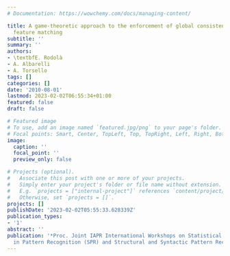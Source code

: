 ```yaml
---
# Documentation: https://wowchemy.com/docs/managing-content/

title: A game-theoretic approach to the enforcement of global consistency in multi-view
  feature matching
subtitle: ''
summary: ''
authors:
- \textbfE. Rodolà
- A. Albarelli
- A. Torsello
tags: []
categories: []
date: '2010-08-01'
lastmod: 2023-02-02T06:55:34+01:00
featured: false
draft: false

# Featured image
# To use, add an image named `featured.jpg/png` to your page's folder.
# Focal points: Smart, Center, TopLeft, Top, TopRight, Left, Right, BottomLeft, Bottom, BottomRight.
image:
  caption: ''
  focal_point: ''
  preview_only: false

# Projects (optional).
#   Associate this post with one or more of your projects.
#   Simply enter your project's folder or file name without extension.
#   E.g. `projects = ["internal-project"]` references `content/project/deep-learning/index.md`.
#   Otherwise, set `projects = []`.
projects: []
publishDate: '2023-02-02T05:55:33.628339Z'
publication_types:
- '1'
abstract: ''
publication: '*Proc. Joint IAPR International Workshops on Statistical Techniques
  in Pattern Recognition (SPR) and Structural and Syntactic Pattern Recognition (SSPR)*'
---
```

